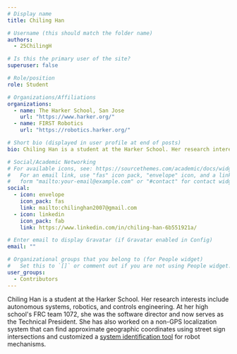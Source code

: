 ```yaml
---
# Display name
title: Chiling Han

# Username (this should match the folder name)
authors:
  - 25ChilingH

# Is this the primary user of the site?
superuser: false

# Role/position
role: Student

# Organizations/Affiliations
organizations:
  - name: The Harker School, San Jose
    url: "https://www.harker.org/"
  - name: FIRST Robotics
    url: "https://robotics.harker.org/"

# Short bio (displayed in user profile at end of posts)
bio: Chiling Han is a student at the Harker School. Her research interests include autonomous systems, robotics, and controls engineering.

# Social/Academic Networking
# For available icons, see: https://sourcethemes.com/academic/docs/widgets/#icons
#   For an email link, use "fas" icon pack, "envelope" icon, and a link in the
#   form "mailto:your-email@example.com" or "#contact" for contact widget.
social:
  - icon: envelope
    icon_pack: fas
    link: mailto:chilinghan2007@gmail.com
  - icon: linkedin
    icon_pack: fab
    link: https://www.linkedin.com/in/chiling-han-6b551921a/

# Enter email to display Gravatar (if Gravatar enabled in Config)
email: ""

# Organizational groups that you belong to (for People widget)
#   Set this to `[]` or comment out if you are not using People widget.
user_groups:
  - Contributors
---
```


Chiling Han is a student at the Harker School. Her research interests include autonomous systems, robotics, and controls engineering. At her high school's FRC team 1072, she was the software director and now serves as the Technical President. She has also worked on a non-GPS localization system that can find approximate geographic coordinates using street sign intersections and customized a [system identification tool](https://github.com/HarkerRobo/sysid) for robot mechanisms.
